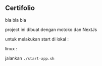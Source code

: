 ## Certifolio


bla bla bla


project ini dibuat dengan motoko dan NextJs


untuk melakukan start di lokal :


linux :


jalankan `./start-app.sh`
 

